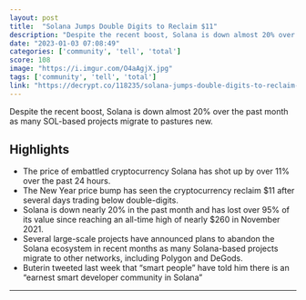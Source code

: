 ```yaml
---
layout: post
title:  "Solana Jumps Double Digits to Reclaim $11"
description: "Despite the recent boost, Solana is down almost 20% over the past month as many SOL-based projects migrate to pastures new."
date: "2023-01-03 07:08:49"
categories: ['community', 'tell', 'total']
score: 108
image: "https://i.imgur.com/O4aAgjX.jpg"
tags: ['community', 'tell', 'total']
link: "https://decrypt.co/118235/solana-jumps-double-digits-to-reclaim-11"
---
```


Despite the recent boost, Solana is down almost 20% over the past month as many SOL-based projects migrate to pastures new.

## Highlights

- The price of embattled cryptocurrency Solana has shot up by over 11% over the past 24 hours.
- The New Year price bump has seen the cryptocurrency reclaim $11 after several days trading below double-digits.
- Solana is down nearly 20% in the past month and has lost over 95% of its value since reaching an all-time high of nearly $260 in November 2021.
- Several large-scale projects have announced plans to abandon the Solana ecosystem in recent months as many Solana-based projects migrate to other networks, including Polygon and DeGods.
- Buterin tweeted last week that “smart people” have told him there is an “earnest smart developer community in Solana”

---
